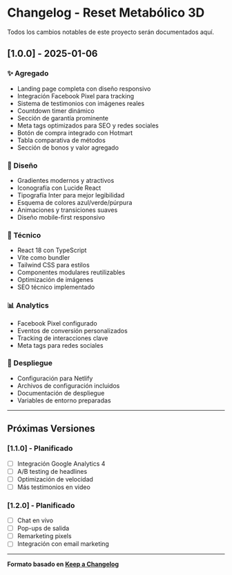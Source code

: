 # Changelog - Reset Metabólico 3D

Todos los cambios notables de este proyecto serán documentados aquí.

## [1.0.0] - 2025-01-06

### ✨ Agregado
- Landing page completa con diseño responsivo
- Integración Facebook Pixel para tracking
- Sistema de testimonios con imágenes reales
- Countdown timer dinámico
- Sección de garantía prominente
- Meta tags optimizados para SEO y redes sociales
- Botón de compra integrado con Hotmart
- Tabla comparativa de métodos
- Sección de bonos y valor agregado

### 🎨 Diseño
- Gradientes modernos y atractivos
- Iconografía con Lucide React
- Tipografía Inter para mejor legibilidad
- Esquema de colores azul/verde/púrpura
- Animaciones y transiciones suaves
- Diseño mobile-first responsivo

### 🔧 Técnico
- React 18 con TypeScript
- Vite como bundler
- Tailwind CSS para estilos
- Componentes modulares reutilizables
- Optimización de imágenes
- SEO técnico implementado

### 📊 Analytics
- Facebook Pixel configurado
- Eventos de conversión personalizados
- Tracking de interacciones clave
- Meta tags para redes sociales

### 🚀 Despliegue
- Configuración para Netlify
- Archivos de configuración incluidos
- Documentación de despliegue
- Variables de entorno preparadas

---

## Próximas Versiones

### [1.1.0] - Planificado
- [ ] Integración Google Analytics 4
- [ ] A/B testing de headlines
- [ ] Optimización de velocidad
- [ ] Más testimonios en video

### [1.2.0] - Planificado  
- [ ] Chat en vivo
- [ ] Pop-ups de salida
- [ ] Remarketing pixels
- [ ] Integración con email marketing

---

**Formato basado en [Keep a Changelog](https://keepachangelog.com/)**